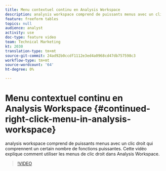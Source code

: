 ```yaml
---
title: Menu contextuel continu en Analysis Workspace
description: analysis workspace comprend de puissants menus avec un clic droit qui comprennent un certain nombre de fonctions puissantes. Cette vidéo explique comment utiliser les menus de clic droit dans Analysis Workspace.
feature: freeform tables
topics: null
audience: analyst
activity: use
doc-type: feature video
team: Technical Marketing
kt: 2030
translation-type: tm+mt
source-git-commit: 24ad92b0ccdf1112e3ed4a0968cd47db757598c3
workflow-type: tm+mt
source-wordcount: '64'
ht-degree: 0%

---
```



# Menu contextuel continu en Analysis Workspace {#continued-right-click-menu-in-analysis-workspace}

analysis workspace comprend de puissants menus avec un clic droit qui comprennent un certain nombre de fonctions puissantes. Cette vidéo explique comment utiliser les menus de clic droit dans Analysis Workspace.

>[!VIDEO](https://video.tv.adobe.com/v/23982/?quality=12)

